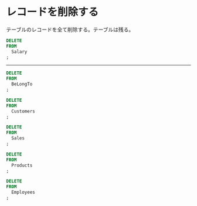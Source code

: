 # レコードを削除する
テーブルのレコードを全て削除する。テーブルは残る。
```sql
DELETE
FROM
  Salary
;
```

----
```sql
DELETE
FROM
  BeLongTo
;

DELETE
FROM
  Customers
;

DELETE
FROM
  Sales
;

DELETE
FROM
  Products
;

DELETE
FROM
  Employees
;
```
